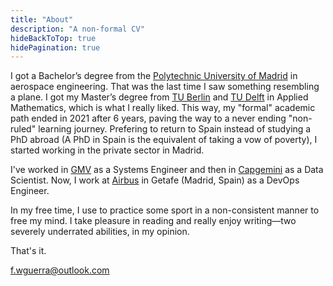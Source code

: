 ```yaml
---
title: "About"
description: "A non-formal CV"
hideBackToTop: true
hidePagination: true
---
```


I got a Bachelor’s degree from the [Polytechnic University of Madrid](https://www.etsiae.upm.es/) in aerospace engineering. That was the last time I saw something resembling a plane. I got my Master’s degree from [TU Berlin](https://www.tu.berlin/) and [TU Delft](https://www.tudelft.nl/en/) in Applied Mathematics, which is what I really liked. This way, my "formal" academic path ended in 2021 after 6 years, paving the way to a never ending "non-ruled" learning journey. Prefering to return to Spain instead of studying a PhD abroad (A PhD in Spain is the equivalent of taking a vow of poverty), I started working in the private sector in Madrid.

I've worked in [GMV](https://gmv.com/es-es) as a Systems Engineer and then in [Capgemini](https://www.capgemini.com/) as a Data Scientist. Now, I work at [Airbus](https://www.airbus.com/en) in Getafe (Madrid, Spain) as a DevOps Engineer. 


In my free time, I use to practice some sport in a non-consistent manner to free my mind. I take pleasure in reading and really enjoy writing—two severely underrated abilities, in my opinion.


That's it. 

f.wguerra@outlook.com


